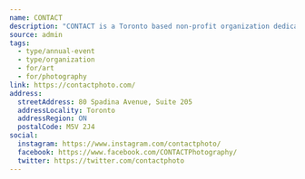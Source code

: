 ```yaml
---
name: CONTACT
description: "CONTACT is a Toronto based non-profit organization dedicated to exhibiting, analyzing and celebrating photography and lens-based media through an annual festival that takes place every May."
source: admin
tags:
  - type/annual-event
  - type/organization
  - for/art
  - for/photography
link: https://contactphoto.com/
address:
  streetAddress: 80 Spadina Avenue, Suite 205
  addressLocality: Toronto
  addressRegion: ON
  postalCode: M5V 2J4
social:
  instagram: https://www.instagram.com/contactphoto/
  facebook: https://www.facebook.com/CONTACTPhotography/
  twitter: https://twitter.com/contactphoto
---
```

